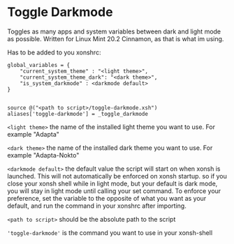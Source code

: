 # Toggle Darkmode
Toggles as many apps and system variables between dark and light mode as possible. Written for Linux Mint 20.2 Cinnamon, as that is what im using.

Has to be added to you xonshrc:
```
global_variables = {
    "current_system_theme" : "<light theme>",
    "current_system_theme_dark": "<dark theme>",
    "is_system_darkmode" : <darkmode default>
}


source @("<path to script>/toggle-darkmode.xsh")
aliases['toggle-darkmode'] = _toggle_darkmode
```
`<light theme>` the name of the installed light theme you want to use. For example "Adapta"

`<dark theme>` the name of the installed dark theme you want to use. For example "Adapta-Nokto"

`<darkmode default>` the default value the script will start on when xonsh is launched. This will not automatically be enforced on xonsh startup. so if you close your xonsh shell while in light mode, but your default is dark mode, you will stay in light mode until calling your set command. To enforce your preference, set the variable to the opposite of what you want as your default, and run the command in your xonshrc after importing.

`<path to script>` should be the absolute path to the script

`'toggle-darkmode'` is the command you want to use in your xonsh-shell

